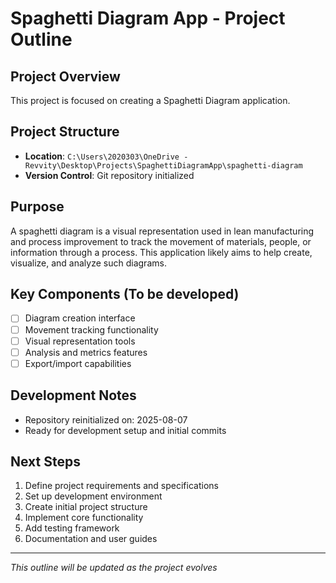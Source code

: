 # Spaghetti Diagram App - Project Outline

## Project Overview
This project is focused on creating a Spaghetti Diagram application.

## Project Structure
- **Location**: `C:\Users\2020303\OneDrive - Revvity\Desktop\Projects\SpaghettiDiagramApp\spaghetti-diagram`
- **Version Control**: Git repository initialized

## Purpose
A spaghetti diagram is a visual representation used in lean manufacturing and process improvement to track the movement of materials, people, or information through a process. This application likely aims to help create, visualize, and analyze such diagrams.

## Key Components (To be developed)
- [ ] Diagram creation interface
- [ ] Movement tracking functionality
- [ ] Visual representation tools
- [ ] Analysis and metrics features
- [ ] Export/import capabilities

## Development Notes
- Repository reinitialized on: 2025-08-07
- Ready for development setup and initial commits

## Next Steps
1. Define project requirements and specifications
2. Set up development environment
3. Create initial project structure
4. Implement core functionality
5. Add testing framework
6. Documentation and user guides

---
*This outline will be updated as the project evolves*
